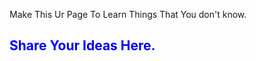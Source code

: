 Make This Ur Page To Learn Things That You don't know.

<h2 style = "color:Blue;">Share Your Ideas Here.</h2>
